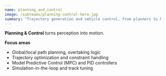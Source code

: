 ```yaml
---
name: planning_and_control
image: /subteams/planning-control-hero.jpg
summary: "Trajectory generation and vehicle control, from planners to MPC/PID."
---
```


**Planning & Control** turns perception into motion.

**Focus areas**

- Global/local path planning, overtaking logic
- Trajectory optimization and constraint handling
- Model Predictive Control (MPC) and PID controllers
- Simulation-in-the-loop and track tuning
